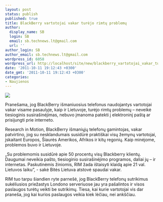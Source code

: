 ```yaml
---
layout: post
status: publish
published: true
title: BlackBerry vartotojai vakar turėjo rimtų problemų
author:
  display_name: SB
  login: SB
  email: sb.technews.lt@gmail.com
  url: ''
author_login: SB
author_email: sb.technews.lt@gmail.com
wordpress_id: 6058
wordpress_url: http://localhost/site/new/blackberry_vartotojai_vakar_turejo_rimtu_problemu/
date: '2011-10-11 19:12:43 +0300'
date_gmt: '2011-10-11 19:12:43 +0300'
categories:
- Naujienos
---
```

<div class="imgright"><img src="http://technews.lt/upload/blackberry-torch-1.jpg"  /></div>
<p>Pranešama, jog BlackBerry išmaniuosius telefonus naudojantys vartotojai vakar visame pasaulyje, kaip ir Lietuvoje, turėjo rimtų problemų – neveikė tiesioginis susirašinėjimas, nebuvo įmanoma patekti į elektroninį paštą ar prisijungti prie interneto.</p>
<p>Research in Motion, BlackBerry išmaniųjų telefonų gamintojas, vakar patvirtino, jog su nesklandumais susidūrė praktiškai visų žemynų vartotojai, įskaitant Europos, Šiaurės Amerikos, Afrikos ir kitų regonių. Kaip minėjome, problemos buvo ir Lietuvoje.</p>
<p>„Su problemomis susidūrė apie 50 procentų visų Blackberry klientų. Daugumai neveikia pašto, tiesioginio susirašinėjimo programos, daliai jų – ir internetas. Paskutinėmis žiniomis, RIM žada ištaisyti klaidą apie 21 val. Lietuvos laiku”, - sakė Bitės Lietuva atstovė spaudai vakar.</p>
<p>RIM tuo tarpu šiandien ryte parnešė, jog BlackBerry telefonų sutrikimus sukėliusios priežastys Londono serveriuose jau yra pašalintos ir visos paslaugos turėtų veikti be sutrikimų. Tiesa, kai kurie vartotojai vis dar praneša, jog kai kurios paslaugos veikia kiek lėčiau, nei ankščiau.</p>
